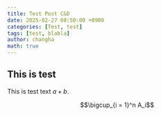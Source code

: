 ```yaml
---
title: Test Post C&D
date: 2025-02-27 08:50:00 +0900
categories: [Test, test]
tags: [test, blabla]
author: changha
math: true
---
```


## This is test

This is test text $a + b$.

$$\bigcup_{i = 1}^n A_i$$